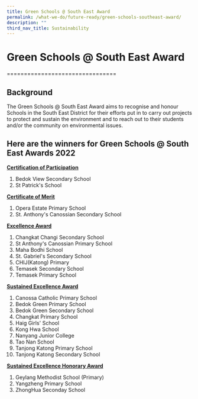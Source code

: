 ```yaml
---
title: Green Schools @ South East Award
permalink: /what-we-do/future-ready/green-schools-southeast-award/
description: ""
third_nav_title: Sustainability
---
```

# Green Schools @ South East Award
================================

## Background

The Green Schools @ South East Award aims to recognise and honour Schools in the South East District for their efforts put in to carry out projects to protect and sustain the environment and to reach out to their students and/or the community on environmental issues.

## Here are the winners for Green Schools @ South East Awards 2022

**<u>Certification of Participation</u>**
1. Bedok View Secondary School
2. St Patrick's School

**<u>Certificate of Merit</u>**

1.  Opera Estate Primary School
2.  St. Anthony's Canossian Secondary School

**<u>Excellence Award </u>**

1.  Changkat Changi Secondary School
2.  St Anthony's Canossian Primary School
3.  Maha Bodhi School
4.  St. Gabriel's Secondary School
5. CHIJ(Katong) Primary
6.  Temasek Secondary School
7.  Temasek Primary School

**<u>Sustained Excellence Award  </u>**

1.  Canossa Catholic Primary School
2.  Bedok Green Primary School
3.  Bedok Green Secondary School
4.  Changkat Primary School
5.  Haig Girls' School
6.  Kong Hwa School
7.  Nanyang Junior College
8.  Tao Nan School
9.  Tanjong Katong Primary School
10. Tanjong Katong Secondary School


**<u>Sustained Excellence Honorary Award  </u>**

1.  Geylang Methodist School (Primary)
2.  Yangzheng Primary School
3.  ZhongHua Seconday School